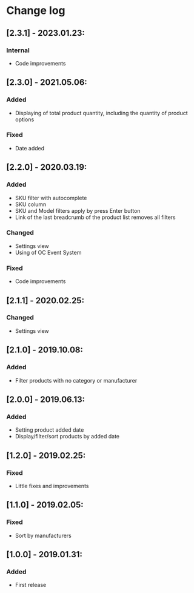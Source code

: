 # Change log

## [2.3.1] - 2023.01.23:
### Internal
- Code improvements

## [2.3.0] - 2021.05.06:
### Added
- Displaying of total product quantity, including the quantity of product options
### Fixed
- Date added

## [2.2.0] - 2020.03.19:
### Added
- SKU filter with autocomplete
- SKU column
- SKU and Model filters apply by press Enter button
- Link of the last breadcrumb of the product list removes all filters
### Changed
- Settings view
- Using of OC Event System
### Fixed
- Code improvements

## [2.1.1] - 2020.02.25:
### Changed
- Settings view

## [2.1.0] - 2019.10.08:
### Added
- Filter products with no category or manufacturer

## [2.0.0] - 2019.06.13:
### Added
- Setting product added date
- Display/filter/sort products by added date

## [1.2.0] - 2019.02.25:
### Fixed
- Little fixes and improvements

## [1.1.0] - 2019.02.05:
### Fixed
- Sort by manufacturers

## [1.0.0] - 2019.01.31:
### Added
- First release
